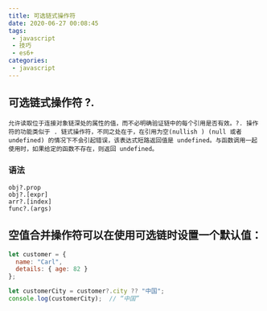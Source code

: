 ```yaml
---
title: 可选链式操作符
date: 2020-06-27 00:08:45
tags:
 - javascript
 - 技巧
 - es6+
categories: 
 - javascript
---
```

## 可选链式操作符 ?.

```
允许读取位于连接对象链深处的属性的值，而不必明确验证链中的每个引用是否有效。?. 操作符的功能类似于 . 链式操作符，不同之处在于，在引用为空(nullish ) (null 或者 undefined) 的情况下不会引起错误，该表达式短路返回值是 undefined。与函数调用一起使用时，如果给定的函数不存在，则返回 undefined。
```
### 语法

```
obj?.prop
obj?.[expr]
arr?.[index]
func?.(args)
```

## 空值合并操作符可以在使用可选链时设置一个默认值：

```js
let customer = {
  name: "Carl",
  details: { age: 82 }
};

let customerCity = customer?.city ?? "中国";
console.log(customerCity);  // “中国”
```

